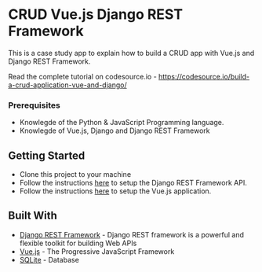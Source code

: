 # CRUD Vue.js Django REST Framework

This is a case study app to explain how to build a CRUD app with Vue.js and Django REST Framework.

Read the complete tutorial on codesource.io - https://codesource.io/build-a-crud-application-vue-and-django/

### Prerequisites
* Knowlegde of the Python & JavaScript Programming language.
* Knowlegde of Vue.js, Django and Django REST Framework

## Getting Started
* Clone this project to your machine
* Follow the instructions [here](https://github.com/nioperas06/crud-vuejs-django-rest-framework/tree/master/subscription-api) to setup the Django REST Framework API.
* Follow the instructions [here](https://github.com/nioperas06/crud-vuejs-django-rest-framework/tree/master/subscription-app) to setup the Vue.js application.

## Built With

* [Django REST Framework](https://www.django-rest-framework.org/) - Django REST framework is a powerful and flexible toolkit for building Web APIs
* [Vue.js](https://vuejs.org/) - The Progressive JavaScript Framework
* [SQLite](https://www.sqlite.org/index.html) - Database
